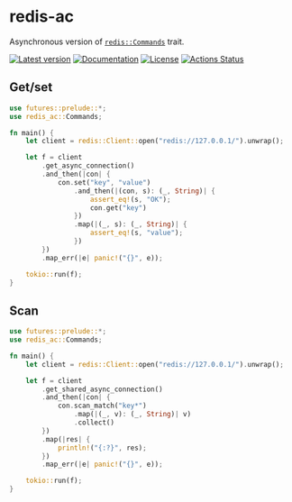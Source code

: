 # redis-ac

Asynchronous version of [`redis::Commands`](https://docs.rs/redis/0.13.0/redis/trait.Commands.html) trait.

[![Latest version](https://img.shields.io/crates/v/redis-ac.svg)](https://crates.io/crates/redis-ac)
[![Documentation](https://docs.rs/redis-ac/badge.svg)](https://docs.rs/redis-ac)
[![License](https://img.shields.io/badge/License-BSD%203--Clause-blue.svg)](https://opensource.org/licenses/BSD-3-Clause)
[![Actions Status](https://github.com/YushiOMOTE/redis-ac/workflows/Rust/badge.svg)](https://github.com/YushiOMOTE/redis-ac/actions)

## Get/set

```rust
use futures::prelude::*;
use redis_ac::Commands;

fn main() {
    let client = redis::Client::open("redis://127.0.0.1/").unwrap();

    let f = client
        .get_async_connection()
        .and_then(|con| {
            con.set("key", "value")
                .and_then(|(con, s): (_, String)| {
                    assert_eq!(s, "OK");
                    con.get("key")
                })
                .map(|(_, s): (_, String)| {
                    assert_eq!(s, "value");
                })
        })
        .map_err(|e| panic!("{}", e));

    tokio::run(f);
}
```

## Scan

```rust
use futures::prelude::*;
use redis_ac::Commands;

fn main() {
    let client = redis::Client::open("redis://127.0.0.1/").unwrap();

    let f = client
        .get_shared_async_connection()
        .and_then(|con| {
            con.scan_match("key*")
                .map(|(_, v): (_, String)| v)
                .collect()
        })
        .map(|res| {
            println!("{:?}", res);
        })
        .map_err(|e| panic!("{}", e));

    tokio::run(f);
}
```
